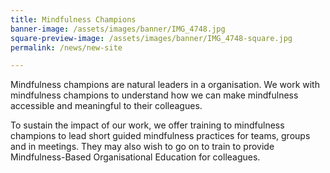 ```yaml
---
title: Mindfulness Champions
banner-image: /assets/images/banner/IMG_4748.jpg
square-preview-image: /assets/images/banner/IMG_4748-square.jpg
permalink: /news/new-site

---
```


Mindfulness champions are natural leaders in a organisation. We work with mindfulness champions to understand how we can make mindfulness accessible and meaningful to their colleagues.

To sustain the impact of our work, we offer training to mindfulness champions to lead short guided mindfulness practices for teams, groups and in meetings. They may also wish to go on to train to provide Mindfulness-Based Organisational Education for colleagues.